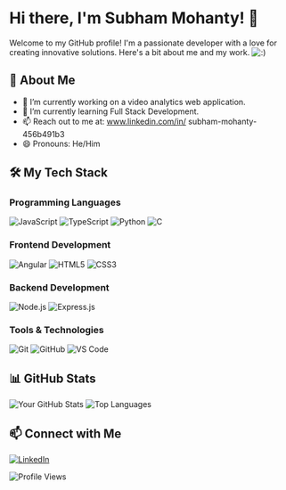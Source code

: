 

<!---
subhamaverick/subhamaverick is a ✨ special ✨ repository because its `README.md` (this file) appears on your GitHub profile.
You can click the Preview link to take a look at your changes.
--->
# Hi there, I'm Subham Mohanty! 👋

Welcome to my GitHub profile! I'm a passionate developer with a love for creating innovative solutions. Here's a bit about me and my work.
![:)](https://img.shields.io/badge/This_is_my_personal_time_pass_gig-FF69B4?style=for-the-badge)


## 🚀 About Me
- 🔭 I’m currently working on a video analytics web application.
- 🌱 I’m currently learning Full Stack Development.
- 📫 Reach out to me at: www.linkedin.com/in/
subham-mohanty-456b491b3
- 😄 Pronouns: He/Him

## 🛠️ My Tech Stack

### Programming Languages
![JavaScript](https://img.shields.io/badge/JavaScript-323330?style=for-the-badge&logo=javascript&logoColor=F7DF1E)
![TypeScript](https://img.shields.io/badge/TypeScript-007ACC?style=for-the-badge&logo=typescript&logoColor=white)
![Python](https://img.shields.io/badge/Python-3776AB?style=for-the-badge&logo=python&logoColor=white)
![C](https://img.shields.io/badge/C-007396?style=for-the-badge&logo=C&logoColor=white)

### Frontend Development
![Angular](https://img.shields.io/badge/Angular-20232A?style=for-the-badge&logo=angular&logoColor=61DAFB)
![HTML5](https://img.shields.io/badge/HTML5-E34F26?style=for-the-badge&logo=html5&logoColor=white)
![CSS3](https://img.shields.io/badge/CSS3-1572B6?style=for-the-badge&logo=css3&logoColor=white)

### Backend Development
![Node.js](https://img.shields.io/badge/Node.js-43853D?style=for-the-badge&logo=node-dot-js&logoColor=white)
![Express.js](https://img.shields.io/badge/Express.js-000000?style=for-the-badge&logo=express&logoColor=white)


### Tools & Technologies
![Git](https://img.shields.io/badge/Git-F05032?style=for-the-badge&logo=git&logoColor=white)
![GitHub](https://img.shields.io/badge/GitHub-181717?style=for-the-badge&logo=github&logoColor=white)
![VS Code](https://img.shields.io/badge/VS%20Code-0078d7?style=for-the-badge&logo=visual-studio-code&logoColor=white)

## 📊 GitHub Stats

![Your GitHub Stats](https://github-readme-stats.vercel.app/api?username=subhamaverick&show_icons=true&theme=radical)
![Top Languages](https://github-readme-stats.vercel.app/api/top-langs/?username=subhamaverick&layout=compact&theme=radical)

## 📫 Connect with Me
[![LinkedIn](https://img.shields.io/badge/LinkedIn-0A66C2?style=for-the-badge&logo=linkedin&logoColor=white)](https://www.linkedin.com/in/subham-mohanty-456b491b3)

![Profile Views](https://komarev.com/ghpvc/?username=subhamaverick&color=blueviolet&style=flat-square)

